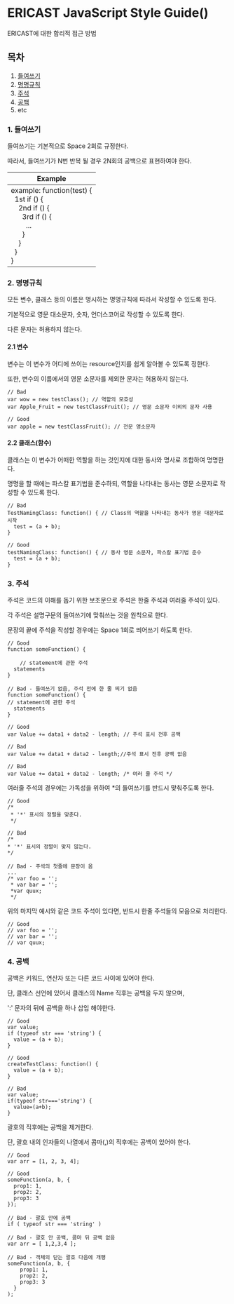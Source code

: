 ERICAST JavaScript Style Guide()
================================

ERICAST에 대한 합리적 접근 방법

목차
--------------------------------

1. [들여쓰기](https://github.com/gunoong011/os_second_project/blob/master/modify/JavaScript_Rule.md#1-들여쓰기)
2. [명명규칙](https://github.com/gunoong011/os_second_project/blob/master/modify/JavaScript_Rule.md#2-명명규칙)
3. [주석](https://github.com/gunoong011/os_second_project/blob/master/modify/JavaScript_Rule.md#3-주석)
4. [공백](https://github.com/gunoong011/os_second_project/blob/master/modify/JavaScript_Rule.md#4-)
5. etc


### 1. 들여쓰기

들여쓰기는 기본적으로 Space 2회로 규정한다.

따라서, 들여쓰기가 N번 반복 될 경우
2N회의 공백으로 표현하여야 한다.

| Example |
|---------|
|example: function(test) {<br/>&nbsp;&nbsp;1st if () {<br/>&nbsp;&nbsp;&nbsp;&nbsp;2nd if () {<br/>&nbsp;&nbsp;&nbsp;&nbsp;&nbsp;&nbsp;3rd if () {<br/>&nbsp;&nbsp;&nbsp;&nbsp;&nbsp;&nbsp;&nbsp;&nbsp;...<br/>&nbsp;&nbsp;&nbsp;&nbsp;&nbsp;&nbsp;}<br/>&nbsp;&nbsp;&nbsp;&nbsp;}<br/>&nbsp;&nbsp;}<br/>}|


### 2. 명명규칙

모든 변수, 클래스 등의 이름은 명시하는 명명규칙에 따라서 작성할 수 있도록 한다.

기본적으로 영문 대소문자, 숫자, 언더스코어로 작성할 수 있도록 한다.

다른 문자는 허용하지 않는다.

#### 2.1 변수

변수는 이 변수가 어디에 쓰이는 resource인지를 쉽게 알아볼 수 있도록 정한다.

또한, 변수의 이름에서의 영문 소문자를 제외한 문자는 허용하지 않는다.

    // Bad
    var wow = new testClass(); // 역할의 모호성
    var Apple_Fruit = new testClassFruit(); // 영문 소문자 이외의 문자 사용

    // Good
    var apple = new testClassFruit(); // 전문 영소문자

#### 2.2 클래스(함수)

클래스는 이 변수가 어떠한 역할을 하는 것인지에 대한 동사와 명사로 조합하여 명명한다.

명명을 할 때에는 파스칼 표기법을 준수하되, 역할을 나타내는 동사는 영문 소문자로 작성할 수 있도록 한다.

    // Bad
    TestNamingClass: function() { // Class의 역할을 나타내는 동사가 영문 대문자로 시작
      test = (a + b);
    }

    // Good
    testNamingClass: function() { // 동사 영문 소문자, 파스칼 표기법 준수
      test = (a + b);
    }


### 3. 주석

주석은 코드의 이해를 돕기 위한 보조문으로 주석은 한줄 주석과 여러줄 주석이 있다.

각 주석은 설명구문의 들여쓰기에 맞춰쓰는 것을 원칙으로 한다.

문장의 끝에 주석을 작성할 경우에는 Space 1회로 띄어쓰기 하도록 한다.

    // Good
    function someFunction() {

        // statement에 관한 주석
      statements
    }

    // Bad - 들여쓰기 없음, 주석 전에 한 줄 띄기 없음
    function someFunction() {
    // statement에 관한 주석
      statements
    }

    // Good
    var Value += data1 + data2 - length; // 주석 표시 전후 공백

    // Bad
    var Value += data1 + data2 - length;//주석 표시 전후 공백 없음

    // Bad
    var Value += data1 + data2 - length; /* 여러 줄 주석 */


여러줄 주석의 경우에는 가독성을 위하여 \*의 들여쓰기를 반드시 맞춰주도록 한다.

    // Good
    /*
     * '*' 표시의 정렬을 맞춘다.
     */
 
    // Bad
    /*
    * '*' 표시의 정렬이 맞지 않는다.
    */

    // Bad - 주석의 첫줄에 문장이 옴
    ...
    /* var foo = '';
     * var bar = '';
     *var quux;
     */

위의 마지막 예시와 같은 코드 주석이 있다면, 반드시 한줄 주석들의 모음으로 처리한다.

    // Good
    // var foo = '';
    // var bar = '';
    // var quux;

### 4. 공백

공백은 키워드, 연산자 또는 다른 코드 사이에 있어야 한다.

단, 클래스 선언에 있어서 클래스의 Name 직후는 공백을 두지 않으며,

':' 문자의 뒤에 공백을 하나 삽입 해야한다.

    // Good
    var value;
    if (typeof str === 'string') {
      value = (a + b);
    }

    // Good
    createTestClass: function() {
      value = (a + b);
    }

    // Bad
    var value;
    if(typeof str==='string') {
      value=(a+b);
    }

괄호의 직후에는 공백을 제거한다.

단, 괄호 내의 인자들의 나열에서 콤마(,)의 직후에는 공백이 있어야 한다.

    // Good
    var arr = [1, 2, 3, 4];

    // Good
    someFunction(a, b, {
      prop1: 1,
      prop2: 2,
      prop3: 3
    });

    // Bad - 괄호 안에 공백
    if ( typeof str === 'string' )

    // Bad - 괄호 안 공백, 콤마 뒤 공백 없음
    var arr = [ 1,2,3,4 ];

    // Bad - 객체의 닫는 괄호 다음에 개행
    someFunction(a, b, {
        prop1: 1,
        prop2: 2,
        prop3: 3
      }
    );
